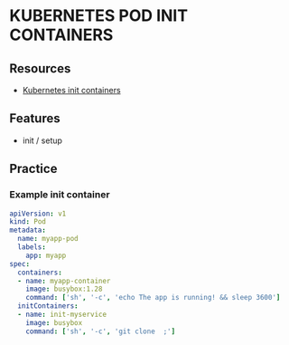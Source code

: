 # KUBERNETES POD INIT CONTAINERS

## Resources

- [Kubernetes init containers](https://kubernetes.io/docs/concepts/workloads/pods/init-containers/)

## Features

- init / setup

## Practice

### Example init container

```yml
apiVersion: v1
kind: Pod
metadata:
  name: myapp-pod
  labels:
    app: myapp
spec:
  containers:
  - name: myapp-container
    image: busybox:1.28
    command: ['sh', '-c', 'echo The app is running! && sleep 3600']
  initContainers:
  - name: init-myservice
    image: busybox
    command: ['sh', '-c', 'git clone  ;']
```